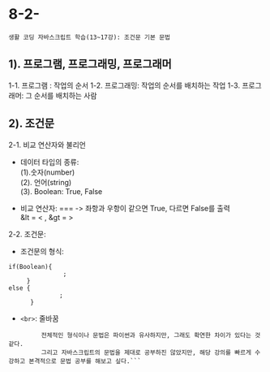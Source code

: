 # 8-2-

```생활 코딩 자바스크립트 학습(13~17강): 조건문 기본 문법```

## 1). 프로그램, 프로그래밍, 프로그래머

1-1. 프로그램 : 작업의 순서
1-2. 프로그래밍: 작업의 순서를 배치하는 작업
1-3. 프로그래머: 그 순서를 배치하는 사람

## 2). 조건문

2-1. 비교 연산자와 불리언

- 데이터 타입의 종류: <br>
(1).숫자(number) <br>
(2). 언어(string) <br>
(3). Boolean: True, False

- 비교 연산자: === -> 좌항과 우항이 같으면 True, 다르면 False를 출력 <br>
                  &lt = < , &gt = >

2-2. 조건문: 

- 조건문의 형식:
``` 
if(Boolean){
               ;
     }
else {
              ;
      }
```

- ```<br>```: 줄바꿈

```학습후기: 불리언이 true 와 false로 이루어졌다는 것을 알게 되었으며, 조건문인 if문을 쓸때, 불리언의 형태로 입력해야한다는 것을 배웠다.
         전체적인 형식이나 문법은 파이썬과 유사하지만, 그래도 확연한 차이가 있다는 것 같다.
         그리고 자바스크립트의 문법을 제대로 공부하진 않았지만, 해당 강의를 빠르게 수강하고 본격적으로 문법 공부를 해보고 싶다.```